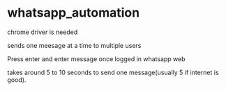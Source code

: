 # whatsapp_automation

chrome driver is needed

sends one meesage at a time to multiple users

Press enter and enter message once logged in whatsapp web

takes around 5 to 10 seconds to send one message(usually 5 if internet is good).

